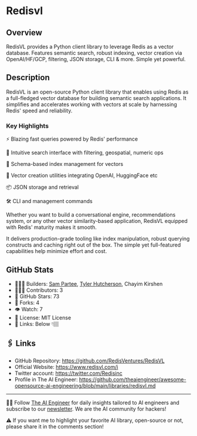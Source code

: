 # Redisvl
## Overview
RedisVL provides a Python client library to leverage Redis as a vector database. Features semantic search, robust indexing, vector creation via OpenAI/HF/GCP, filtering, JSON storage, CLI & more. Simple yet powerful.

## Description
RedisVL is an open-source Python client library that enables using Redis as a full-fledged vector database for building semantic search applications. It simplifies and accelerates working with vectors at scale by harnessing Redis' speed and reliability.

### Key Highlights


⚡️ Blazing fast queries powered by Redis' performance

🧭 Intuitive search interface with filtering, geospatial, numeric ops

📑 Schema-based index management for vectors

🎨 Vector creation utilities integrating OpenAI, HuggingFace etc

📦 JSON storage and retrieval

🛠️ CLI and management commands

Whether you want to build a conversational engine, recommendations system, or any other vector similarity-based application, RedisVL equipped with Redis' maturity makes it smooth.

It delivers production-grade tooling like index manipulation, robust querying constructs and caching right out of the box. The simple yet full-featured capabilities help minimize effort and cost.


## GitHub Stats
* 👷🏽‍♀️ Builders: [Sam Partee](https://www.linkedin.com/in/sampartee/), [Tyler Hutcherson](https://www.linkedin.com/in/tyler-hutcherson/), Chayim Kirshen
* 👩🏽‍💻 Contributors: 3
* 💫 GitHub Stars: 73
* 🍴 Forks: 4
* 👁️ Watch: 7
* 🪪 License: MIT License
* 🔗 Links: Below 👇🏽

## 🖇️ Links
* GitHub Repository: https://github.com/RedisVentures/RedisVL
* Official Website: https://www.redisvl.com/i
* Twitter account: https://twitter.com/Redisinc
* Profile in The AI Engineer: https://github.com/theaiengineer/awesome-opensource-ai-engineering/blob/main/libraries/redisvl.md

---
🧙🏽 Follow [The AI Engineer](https://www.linkedin.com/company/theaiengineer/) for daily insights tailored to AI engineers and subscribe to our [newsletter](http://theaiengineerco.substack.com). We are the AI community for hackers!

⚠️ If you want me to highlight your favorite AI library, open-source or not, please share it in the comments section!
